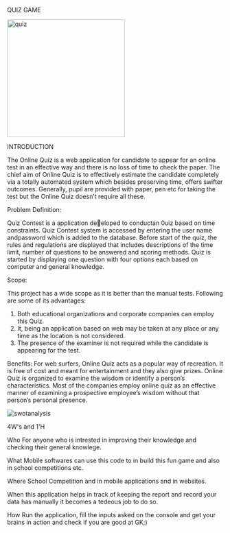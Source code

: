 QUIZ GAME

<img width="274" alt="quiz" src="https://user-images.githubusercontent.com/86143586/125155745-872e8080-e17f-11eb-9f92-f4af4e5b5ff0.PNG">


INTRODUCTION

The Online Quiz is a web application for candidate to appear for an online test in an effective way and there is no loss of time to check the paper. 
The chief aim of Online Quiz is to effectively estimate the candidate completely via a totally automated system which besides preserving time, 
offers swifter outcomes. Generally, pupil are provided with paper, pen etc for taking the test but the Online Quiz doesn’t require all these.

Problem Definition:

Quiz Contest is a application deeloped to conductan 0uiz based on time constraints. Quiz Contest system is accessed by entering the user name andpassword which is added to the database. Before start of the quiz, the rules and regulations are displayed that includes descriptions of the time limit, number of questions to be answered and scoring methods. Quiz is started by displaying one question with four options each based on computer and general knowledge.

Scope:

This project has a wide scope as it is better than the manual tests.
Following are some of its advantages:

1. Both educational organizations and corporate companies can employ this Quiz.
2. It, being an application based on web may be taken at any place or any time as the location is not considered.
3. The presence of the examiner is not required while the candidate is appearing for the test.

Benefits:
For web surfers, Online Quiz acts as a popular way of recreation. 
It is free of cost and meant for entertainment and they also give prizes. 
Online Quiz is organized to examine the wisdom or identify a person’s characteristics.
Most of the companies employ online quiz as an effective manner of examining a prospective employee’s wisdom without that person’s personal presence.


![swotanalysis](https://user-images.githubusercontent.com/86143586/125156541-8ef02400-e183-11eb-9a32-a528a2b4f448.JPG)

4W's and 1'H

Who
For anyone who is intrested in improving their knowledge and checking their general knowlege.

What
Mobile softwares can use this code to in build this fun game and also in school competitions etc.

Where
School Competition and in mobile applications and in websites.

When
this application helps in track of keeping the report and record your data has manually it becomes a tedeous job to do so.

How
Run the application, fill the inputs asked on the console and get your brains in action and check if you are good at GK;)

